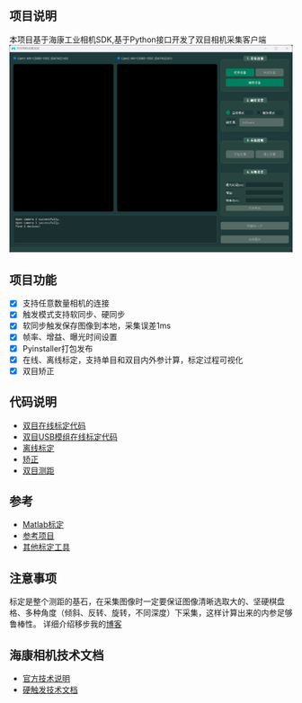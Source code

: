 ## 项目说明
本项目基于海康工业相机SDK,基于Python接口开发了双目相机采集客户端
![alt text](image-6.png)

## 项目功能
- [x] 支持任意数量相机的连接
- [x] 触发模式支持软同步、硬同步
- [x] 软同步触发保存图像到本地，采集误差1ms
- [x] 帧率、增益、曝光时间设置
- [x] Pyinstaller打包发布
- [x] 在线、离线标定，支持单目和双目内外参计算，标定过程可视化
- [x] 双目矫正

## 代码说明
- [双目在线标定代码](calibrate_dua.py)
- [双目USB模组在线标定代码](calibrate_sig.py)  
- [离线标定](calibrate_local.py)
- [矫正](stereo_rectification.py)
- [双目测距]()

## 参考
- [Matlab标定](https://blog.csdn.net/weixin_43956351/article/details/94394892)
- [参考项目](https://github.com/TemugeB/python_stereo_camera_calibrate#)
- [其他标定工具](https://github.com/ethz-asl/kalibr)
  
## 注意事项
标定是整个测距的基石，在采集图像时一定要保证图像清晰选取大的、坚硬棋盘格、多种角度（倾斜、反转、旋转，不同深度）下采集，这样计算出来的内参足够鲁棒性。
详细介绍移步我的[博客](https://blog.csdn.net/Colin_xuan?type=blog)

## 海康相机技术文档
- [官方技术说明](https://www.hikrobotics.com/cn/machinevision/visionproduct?typeId=27&id=249&pageNumber=1&pageSize=20&showEol=false)
- [硬触发技术文档](开发说明.md)





